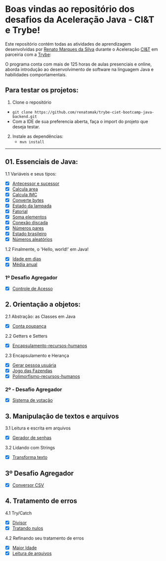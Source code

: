 # Boas vindas ao repositório dos desafios da Aceleração Java - CI&T e Trybe!

Este repositório contém todas as atividades de aprendizagem desenvolvidas por [Renato Marques da Silva](https://github.com/renatomak) durante o Aceleração [CI&T](https://ciandt.com/br/) em parceiria com a [Trybe](https://www.betrybe.com/):

O programa conta com mais de 125 horas de aulas presenciais e online, aborda introdução ao desenvolvimento de software na linguagem Java e habilidades comportamentais.

## Para testar os projetos:

1. Clone o repositório

- `git clone https://github.com/renatomak/trybe-ciet-bootcamp-java-backend.git`
- Com a IDE de sua preferencia aberta, faça o import do projeto que deseja testar.

2. Instale as dependências:
   - `mvn install`

---

## 01. Essenciais de Java:

1.1 Variáveis e seus tipos:

- [x] [Antecessor e sucessor](https://github.com/renatomak/trybe-ciet-bootcamp-java-backend/tree/main/semana-01-essenciais_de_java/01-variaveis_e_seus_tipos/acc-java-02-exercises-antecessor-sucessor)
- [x] [Calcula area](https://github.com/renatomak/trybe-ciet-bootcamp-java-backend/tree/main/semana-01-essenciais_de_java/01-variaveis_e_seus_tipos/acc-java-02-exercises-calcula-area)
- [x] [Calcula IMC](https://github.com/renatomak/trybe-ciet-bootcamp-java-backend/tree/main/semana-01-essenciais_de_java/01-variaveis_e_seus_tipos/acc-java-02-exercises-calcula-imc)
- [x] [Converte bytes](https://github.com/renatomak/trybe-ciet-bootcamp-java-backend/tree/main/semana-01-essenciais_de_java/01-variaveis_e_seus_tipos/acc-java-02-exercises-converte-bytes)
- [x] [Estado da lampada](https://github.com/renatomak/trybe-ciet-bootcamp-java-backend/tree/main/semana-01-essenciais_de_java/01-variaveis_e_seus_tipos/acc-java-02-exercises-estado-lampada)
- [x] [Fatorial](https://github.com/renatomak/trybe-ciet-bootcamp-java-backend/tree/main/semana-01-essenciais_de_java/01-variaveis_e_seus_tipos/acc-java-02-exercises-fatorial)
- [x] [Soma elementos](https://github.com/renatomak/trybe-ciet-bootcamp-java-backend/tree/main/semana-01-essenciais_de_java/01-variaveis_e_seus_tipos/acc-java-02-exercises-soma-elementos)
- [x] [Conexão discada](https://github.com/renatomak/trybe-ciet-bootcamp-java-backend/tree/main/semana-01-essenciais_de_java/02-estruturas_condicionais_e_de_repeticao/acc-java-02-exercises-do-while-conexao-discada)
- [x] [Números pares](https://github.com/renatomak/trybe-ciet-bootcamp-java-backend/tree/main/semana-01-essenciais_de_java/02-estruturas_condicionais_e_de_repeticao/acc-java-02-exercises-for-numeros-pares)
- [x] [Estado brasileiro](https://github.com/renatomak/trybe-ciet-bootcamp-java-backend/tree/main/semana-01-essenciais_de_java/02-estruturas_condicionais_e_de_repeticao/acc-java-02-exercises-if-else-desafio-estado-brasileiro)
- [x] [Números aleatórios](https://github.com/renatomak/trybe-ciet-bootcamp-java-backend/tree/main/semana-01-essenciais_de_java/02-estruturas_condicionais_e_de_repeticao/acc-java-02-exercises-while-desafio-numeros-aleatorios)

1.2 Finalmente, o 'Hello, world!' em Java!

- [x] [Idade em dias](https://github.com/renatomak/trybe-ciet-bootcamp-java-backend/tree/main/semana-01-essenciais_de_java/03-finalmente_o_hello_world_em_java/acc-java-02-exercises-idade-em-dias)
- [x] [Média anual](https://github.com/renatomak/trybe-ciet-bootcamp-java-backend/tree/main/semana-01-essenciais_de_java/03-finalmente_o_hello_world_em_java/acc-java-02-exercises-media-anual)

### 1º Desafio Agregador

- [x] [Controle de Acesso](https://github.com/renatomak/trybe-ciet-bootcamp-java-backend/tree/main/semana-01-essenciais_de_java/desafio-agregador)

## 2. Orientação a objetos:

2.1 Abstração: as Classes em Java

- [x] [Conta poupança](https://github.com/renatomak/trybe-ciet-bootcamp-java-backend/tree/main/semana-02-orientacao_a_objetos/acc-java-02-exercises-conta-poupanca)

2.2 Getters e Setters

- [x] [Encapsulamento-recursos-humanos](https://github.com/renatomak/trybe-ciet-bootcamp-java-backend/tree/main/semana-02-orientacao_a_objetos/acc-java-02-exercises-encapsulamento-recursos-humanos)

2.3 Encapsulamento e Herança

- [x] [Gerar pessoa usuária](https://github.com/renatomak/trybe-ciet-bootcamp-java-backend/tree/main/semana-02-orientacao_a_objetos/acc-java-02-exercises-gerar-pessoa-usuaria)
- [x] [Jogo das Fazendas](https://github.com/renatomak/trybe-ciet-bootcamp-java-backend/tree/main/semana-02-orientacao_a_objetos/acc-java-02-exercises-jogo-das-fazendas)
- [x] [Polimorfismo-recursos-humanos](https://github.com/renatomak/trybe-ciet-bootcamp-java-backend/tree/main/semana-02-orientacao_a_objetos/acc-java-02-exercises-polimorfismo-recursos-humanos)

### 2º - Desafio Agregador

- [x] [Sistema de votação](https://github.com/renatomak/trybe-ciet-bootcamp-java-backend/tree/main/semana-02-orientacao_a_objetos/desafio-agregador/acc-java-02-exercises-sistema-de-votacao)

## 3. Manipulação de textos e arquivos

3.1 Leitura e escrita em arquivos

- [x] [Gerador de senhas](https://github.com/renatomak/aceleracao-java-trybe-ciandt/tree/main/semana-03-manituplacao_de_textos_e_arquivos/acc-java-02-exercises-gerador-senhas)

3.2 Lidando com Strings

- [x] [Transforma texto](https://github.com/renatomak/aceleracao-java-trybe-ciandt/tree/main/semana-03-manituplacao_de_textos_e_arquivos/acc-java-02-exercises-transforma-texto)

## 3º Desafio Agregador

- [x] [Conversor CSV](https://github.com/renatomak/aceleracao-java-trybe-ciandt/tree/main/semana-03-manituplacao_de_textos_e_arquivos/desafio-agregador/acc-java-02-exercises-conversor-csv)

## 4. Tratamento de erros

4.1 Try/Catch

- [x] [Divisor](https://github.com/renatomak/aceleracao-java-trybe-ciandt/tree/main/04-tratamento_de_erros/acc-java-02-exercises-divisor)
- [x] [Tratando nulos](https://github.com/renatomak/aceleracao-java-trybe-ciandt/tree/main/04-tratamento_de_erros/acc-java-02-exercises-tratando-nulos)

4.2 Refinando seu tratamento de erros

- [x] [Maior Idade](https://github.com/renatomak/aceleracao-java-trybe-ciandt/tree/main/04-tratamento_de_erros/acc-java-02-exercises-excecao-maior-idade)
- [x] [Leitura de arquivos](https://github.com/renatomak/aceleracao-java-trybe-ciandt/tree/main/04-tratamento_de_erros/acc-java-02-exercises-excecao-leitura-arquivos)
